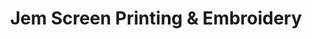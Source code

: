 ---
title: "Jem Screen Printing & Embroidery"
url: /milford/jem-screen-printing-and-embroidery/
shop: shop
---